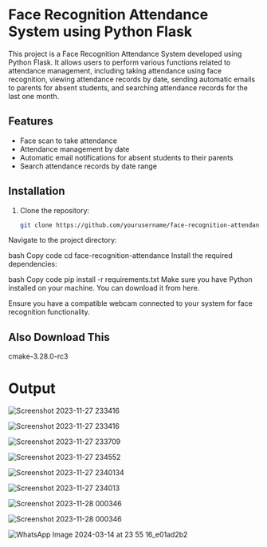 # Face Recognition Attendance System using Python Flask

This project is a Face Recognition Attendance System developed using Python Flask. It allows users to perform various functions related to attendance management, including taking attendance using face recognition, viewing attendance records by date, sending automatic emails to parents for absent students, and searching attendance records for the last one month.

## Features

- Face scan to take attendance
- Attendance management by date
- Automatic email notifications for absent students to their parents
- Search attendance records by date range

## Installation

1. Clone the repository:

   ```bash
   git clone https://github.com/yourusername/face-recognition-attendance.git
Navigate to the project directory:

bash
Copy code
cd face-recognition-attendance
Install the required dependencies:

bash
Copy code
pip install -r requirements.txt
Make sure you have Python installed on your machine. You can download it from here.

Ensure you have a compatible webcam connected to your system for face recognition functionality.

## Also Download This
cmake-3.28.0-rc3

# Output 
![Screenshot 2023-11-27 233416](https://github.com/amulbabariya07/Face-Recantations-Attendance-System---Python-/assets/163302433/f258faa8-56c4-4a13-ae7e-9c568ace7254)


![Screenshot 2023-11-27 233416](https://github.com/amulbabariya07/Face-Recantations-Attendance-System---Python-/assets/163302433/3fafb0ab-15c0-4f5c-8181-4cfcfe2ef814)

![Screenshot 2023-11-27 233709](https://github.com/amulbabariya07/Face-Recantations-Attendance-System---Python-/assets/163302433/d6cb340d-775a-423f-90e3-1f13afdc0052)

![Screenshot 2023-11-27 234552](https://github.com/amulbabariya07/Face-Recantations-Attendance-System---Python-/assets/163302433/a5e6bab1-3103-4c24-99ef-ddf46ba863d8)


![Screenshot 2023-11-27 234013](https://github.com/amulbabariya07/Face-Recantations-Attendance-System---Python-/assets/163302433/40c5c943-4063-4923-8d0c-0849577cd049)4


![Screenshot 2023-11-27 234013](https://github.com/amulbabariya07/Face-Recantations-Attendance-System---Python-/assets/163302433/49f633f9-e050-49d2-bfb2-b1cc925cc774)

![Screenshot 2023-11-28 000346](https://github.com/amulbabariya07/Face-Recantations-Attendance-System---Python-/assets/163302433/6403f7f5-a6b2-41da-bc1f-56fa60b993a8)


![Screenshot 2023-11-28 000346](https://github.com/amulbabariya07/Face-Recantations-Attendance-System---Python-/assets/163302433/a41651a7-64a5-41b7-941d-ae3d93edec0b)

![WhatsApp Image 2024-03-14 at 23 55 16_e01ad2b2](https://github.com/amulbabariya07/Face-Recantations-Attendance-System---Python-/assets/163302433/5c63da36-bace-41e7-b6de-af2c99ac5fc8)

